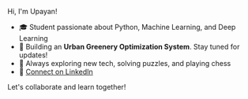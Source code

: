 Hi, I'm Upayan!

- 🎓 Student passionate about Python, Machine Learning, and Deep Learning
- 🚀 Building an **Urban Greenery Optimization System**. Stay tuned for updates! 
- 🤖 Always exploring new tech, solving puzzles, and playing chess
- 🔗 [Connect on LinkedIn](https://www.linkedin.com/in/upayan-chaudhuri-4b48b5346/)

Let's collaborate and learn together!
